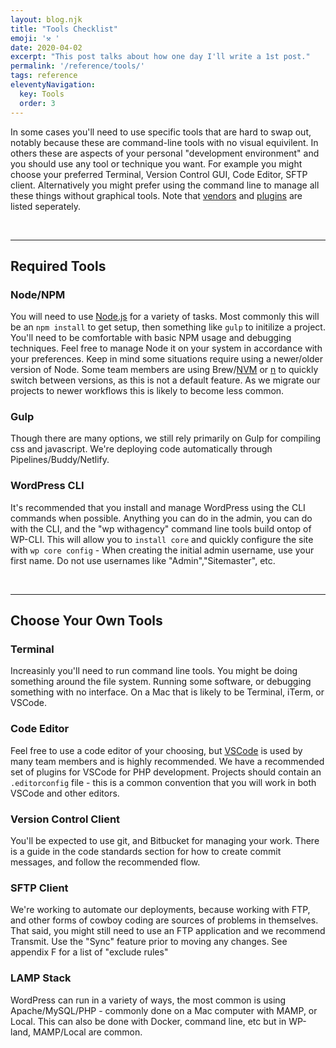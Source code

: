 ```yaml
---
layout: blog.njk
title: "Tools Checklist"
emoji: '⚒️ '
date: 2020-04-02
excerpt: "This post talks about how one day I'll write a 1st post."
permalink: '/reference/tools/'
tags: reference
eleventyNavigation:
  key: Tools
  order: 3
---
```


In some cases you'll need to use specific tools that are hard to swap out, notably because these are command-line tools with no visual equivilent. In others these are aspects of your personal "development environment" and you should use any tool or technique you want. For example you might choose your preferred Terminal, Version Control GUI, Code Editor, SFTP client. Alternatively you might prefer using the command line to manage all these things without graphical tools. Note that [vendors](/usage/vendors) and [plugins](/usage/plugins) are listed seperately.

<br /><hr /> 

## Required Tools

### Node/NPM
You will need to use [Node.js](https://nodejs.org) for a variety of tasks. Most commonly this will be an ```npm install``` to get setup, then something like ```gulp``` to initilize a project. You'll need to be comfortable with basic NPM usage and debugging techniques. Feel free to manage Node it on your system in accordance with your preferences. Keep in mind some situations require using a newer/older version of Node. Some team members are using Brew/[NVM](https://nodejs.org) or [n](https://www.npmjs.com/package/n) to quickly switch between versions, as this is not a default feature. As we migrate our projects to newer workflows this is likely to become less common.

### Gulp
Though there are many options, we still rely primarily on Gulp for compiling css and javascript. We're deploying code automatically through Pipelines/Buddy/Netlify.

### WordPress CLI
It's recommended that you install and manage WordPress using the CLI commands when possible. Anything you can do in the admin, you can do with the CLI, and the "wp withagency" command line tools build ontop of WP-CLI. This will allow you to ```install core``` and quickly configure the site with ```wp core config``` - When creating the initial admin username, use your first name. Do not use usernames like "Admin","Sitemaster", etc.


<br /><hr /> 

## Choose Your Own Tools



### Terminal
Increasinly you'll need to run command line tools. You might be doing something around the file system. Running some software, or debugging something with no interface. On a Mac that is likely to be Terminal, iTerm, or VSCode. 

### Code Editor
Feel free to use a code editor of your choosing, but [VSCode](https://code.visualstudio.com/) is used by many team members and is highly recommended. We have a recommended set of plugins for VSCode for PHP development. Projects should contain an ```.editorconfig``` file - this is a common convention that you will work in both VSCode and other editors.

### Version Control Client
You'll be expected to use git, and Bitbucket for managing your work. There is a guide in the code standards section for how to create commit messages, and follow the recommended flow.

### SFTP Client 
We're working to automate our deployments, because working with FTP, and other forms of cowboy coding are sources of problems in themselves. That said, you might still need to use an FTP application and we recommend Transmit. Use the "Sync" feature prior to moving any changes. See  appendix F for a list of "exclude rules"

### LAMP Stack
WordPress can run in a variety of ways, the most common is using Apache/MySQL/PHP - commonly done on a Mac computer with MAMP, or Local. This can also be done with Docker, command line, etc but in WP-land, MAMP/Local are common.
